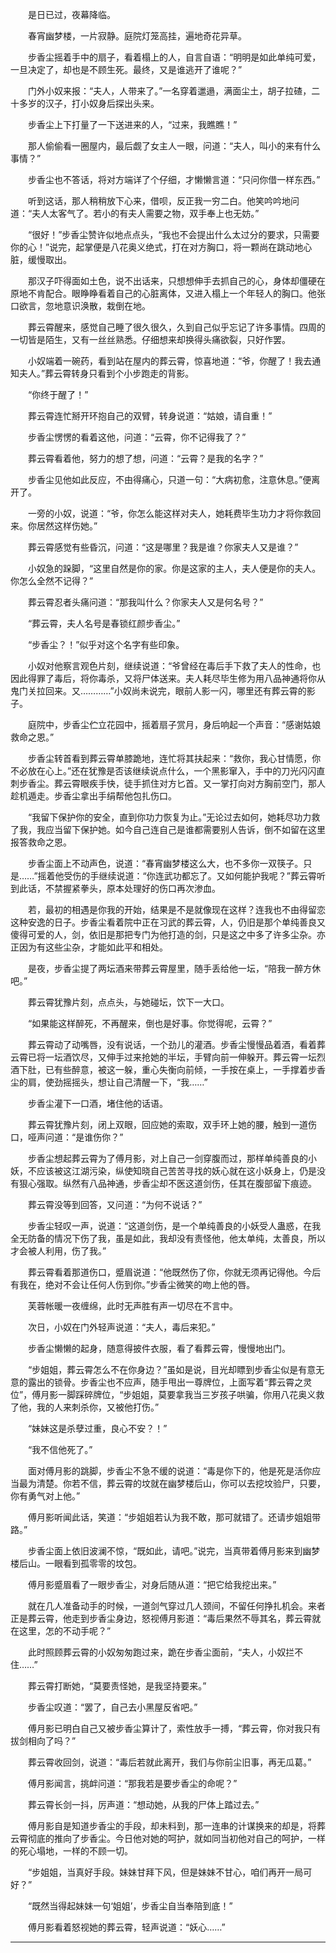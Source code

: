 <!--
  =====<< 卍 · Copyright · 卍 >>=====
  FileName: 001.md
  Directory: Puppetry
  Author: Lokavit
  Birthtime: 2022/12/20 13:53:56
  -----
  Mtime: 2023/4/20 21:00:13
  WordCount: 3037
  -----
  Copyright © 1911 - 2023 Lokavit
      卍 · 小僧過境　衆生甦醒 · 卍
  =====<< 卍 · Description · 卍 >>=====

-->
　　是日已过，夜幕降临。

　　春宵幽梦楼，一片寂静。庭院灯笼高挂，遍地奇花异草。

　　步香尘摇着手中的扇子，看着榻上的人，自言自语：“明明是如此单纯可爱，一旦决定了，却也是不顾生死。最终，又是谁逃开了谁呢？”

　　门外小奴来报：“夫人，人带来了。”一名穿着邋遢，满面尘土，胡子拉碴，二十多岁的汉子，打小奴身后探出头来。

　　步香尘上下打量了一下送进来的人，“过来，我瞧瞧！”

　　那人偷偷看一圈屋内，最后觑了女主人一眼，问道：“夫人，叫小的来有什么事情？”

　　步香尘也不答话，将对方端详了个仔细，才懒懒言道：“只问你借一样东西。”

　　听到这话，那人稍稍放下心来，借呗，反正我一穷二白。他笑吟吟地问道：“夫人太客气了。若小的有夫人需要之物，双手奉上也无妨。”

　　“很好！”步香尘赞许似地点点头，“我也不会提出什么太过分的要求，只需要你的心！”说完，起掌便是八花奥义绝式，打在对方胸口，将一颗尚在跳动地心脏，缓慢取出。

　　那汉子吓得面如土色，说不出话来，只想想伸手去抓自己的心，身体却僵硬在原地不肯配合。眼睁睁看着自己的心脏离体，又进入榻上一个年轻人的胸口。他张口欲言，忽地意识涣散，栽倒在地。

　　葬云霄醒来，感觉自己睡了很久很久，久到自己似乎忘记了许多事情。四周的一切皆是陌生，又有一丝丝熟悉。仔细想来却换得头痛欲裂，只好作罢。

　　小奴端着一碗药，看到站在屋内的葬云霄，惊喜地道：“爷，你醒了！我去通知夫人。”葬云霄转身只看到个小步跑走的背影。

　　“你终于醒了！”

　　葬云霄连忙掰开环抱自己的双臂，转身说道：“姑娘，请自重！”

　　步香尘愣愣的看着这他，问道：“云霄，你不记得我了？”

　　葬云霄看着他，努力的想了想，问道：“云霄？是我的名字？”

　　步香尘见他如此反应，不由得痛心，只道一句：“大病初愈，注意休息。”便离开了。

　　一旁的小奴，说道：“爷，你怎么能这样对夫人，她耗费毕生功力才将你救回来。你居然这样伤她。”

　　葬云霄感觉有些昏沉，问道：“这是哪里？我是谁？你家夫人又是谁？”

　　小奴急的跺脚，“这里自然是你的家。你是这家的主人，夫人便是你的夫人。你怎么全然不记得？”

　　葬云霄忍者头痛问道：“那我叫什么？你家夫人又是何名号？”

　　“葬云霄，夫人名号是春锁红颜步香尘。”

　　“步香尘？！”似乎对这个名字有些印象。

　　小奴对他察言观色片刻，继续说道：“爷曾经在毒后手下救了夫人的性命，也因此得罪了毒后，将你毒杀，又将尸体送来。夫人耗尽毕生修为用八品神通将你从鬼门关拉回来。又…………”小奴尚未说完，眼前人影一闪，哪里还有葬云霄的影子。

　　庭院中，步香尘伫立花园中，摇着扇子赏月，身后响起一个声音：“感谢姑娘救命之恩。”

　　步香尘转首看到葬云霄单膝跪地，连忙将其扶起来：“救你，我心甘情愿，你不必放在心上。”还在犹豫是否该继续说点什么，一个黑影窜入，手中的刀光闪闪直刺步香尘。葬云霄眼疾手快，徒手抓住对方匕首。又一掌打向对方胸前空门，那人趁机遁走。步香尘拿出手绢帮他包扎伤口。

　　“我留下保护你的安全，直到你功力恢复为止。”无论过去如何，她耗尽功力救了我，我应当留下保护她。如今自己连自己是谁都需要别人告诉，倒不如留在这里报答救命之恩。

　　步香尘面上不动声色，说道：“春宵幽梦楼这么大，也不多你一双筷子。只是……”摇着他受伤的手继续说道：“你连武功都忘了。又如何能护我呢？”葬云霄听到此话，不禁握紧拳头，原本处理好的伤口再次渗血。

　　若，最初的相遇是你我的开始，结果是不是就像现在这样？连我也不由得留恋这种安逸的日子。步香尘看着院中正在习武的葬云霄，人，仍旧是那个单纯善良又傻得可爱的人，剑，依旧是那把专门为他打造的剑，只是这之中多了许多尘杂。亦正因为有这些尘杂，才能如此平和相处。

　　是夜，步香尘提了两坛酒来带葬云霄屋里，随手丢给他一坛，“陪我一醉方休吧。”

　　葬云霄犹豫片刻，点点头，与她碰坛，饮下一大口。

　　“如果能这样醉死，不再醒来，倒也是好事。你觉得呢，云霄？”

　　葬云霄动了动嘴唇，没有说话，一个劲儿的灌酒。步香尘慢慢品着酒，看着葬云霄已将一坛酒饮尽，又伸手过来抢她的半坛，手臂向前一伸躲开。葬云霄一坛烈酒下肚，已有些醉意，被这一躲，重心失衡向前倾，一手按在桌上，一手撑着步香尘的肩，使劲摇摇头，想让自己清醒一下，“我……”

　　步香尘灌下一口酒，堵住他的话语。

　　葬云霄犹豫片刻，闭上双眼，回应她的索取，双手环上她的腰，触到一道伤口，哑声问道：“是谁伤你？”

　　步香尘想起葬云霄为了傅月影，对上自己一剑穿腹而过，那样单纯善良的小妖，不应该被这江湖污染，纵使知晓自己苦苦寻找的妖心就在这小妖身上，仍是没有狠心强取。纵然有八品神通，步香尘却不医这道剑伤，任其在腹部留下痕迹。

　　葬云霄没等到回答，又问道：“为何不说话？”

　　步香尘轻叹一声，说道：“这道剑伤，是一个单纯善良的小妖受人蛊惑，在我全无防备的情况下伤了我，虽是如此，我却没有责怪他，他太单纯，太善良，所以才会被人利用，伤了我。”

　　葬云霄看着那道伤口，蹙眉说道：“他既然伤了你，你就无须再记得他。今后有我在，绝对不会让任何人伤到你。”步香尘微笑的吻上他的唇。

　　芙蓉帐暖一夜缠绵，此时无声胜有声一切尽在不言中。

　　次日，小奴在门外轻声说道：“夫人，毒后来犯。”

　　步香尘懒懒的起身，随意得披件衣服，看了看葬云霄，慢慢地出门。

　　“步姐姐，葬云霄怎么不在你身边？”虽如是说，目光却瞟到步香尘似是有意无意的露出的锁骨。步香尘也不应声，随手甩出一尊牌位，上面写着“葬云霄之灵位”，傅月影一脚踩碎牌位，“步姐姐，莫要拿我当三岁孩子哄骗，你用八花奥义救了他，我的人来刺杀你，又被他打伤。”

　　“妹妹这是杀孽过重，良心不安？！”

　　“我不信他死了。”

　　面对傅月影的跳脚，步香尘不急不缓的说道：“毒是你下的，他是死是活你应当最为清楚。你若不信，葬云霄的坟就在幽梦楼后山，你可以去挖坟验尸，只要，你有勇气对上他。”

　　傅月影听闻此话，笑道：“步姐姐若认为我不敢，那可就错了。还请步姐姐带路。”

　　步香尘面上依旧波澜不惊，“既如此，请吧。”说完，当真带着傅月影来到幽梦楼后山。一眼看到孤零零的坟包。

　　傅月影蹙眉看了一眼步香尘，对身后随从道：“把它给我挖出来。”

　　就在几人准备动手的时候，一道剑气穿过几人颈间，不留任何挣扎机会。来者正是葬云霄，他走到步香尘身边，怒视傅月影道：“毒后果然不辱其名，葬云霄就在这里，怎的不动手呢？”

　　此时照顾葬云霄的小奴匆匆跑过来，跪在步香尘面前，“夫人，小奴拦不住……”

　　葬云霄打断她，“莫要责怪她，是我坚持要来。”

　　步香尘叹道：“罢了，自己去小黑屋反省吧。”

　　傅月影已明白自己又被步香尘算计了，索性放手一搏，“葬云霄，你对我只有拔剑相向了吗？”

　　葬云霄收回剑，说道：“毒后若就此离开，我们与你前尘旧事，再无瓜葛。”

　　傅月影闻言，挑衅问道：“那我若是要步香尘的命呢？”

　　葬云霄长剑一抖，厉声道：“想动她，从我的尸体上踏过去。”

　　傅月影自是知道步香尘的手段，却未料到，那一连串的计谋换来的却是，将葬云霄彻底的推向了步香尘。今日他对她的呵护，就如同当初他对自己的呵护，一样的死心塌地，一样的不顾一切。

　　“步姐姐，当真好手段。妹妹甘拜下风，但是妹妹不甘心，咱们再开一局可好？”

　　“既然当得起妹妹一句‘姐姐’，步香尘自当奉陪到底！”

　　傅月影看着怒视她的葬云霄，轻声说道：“妖心……”

---
